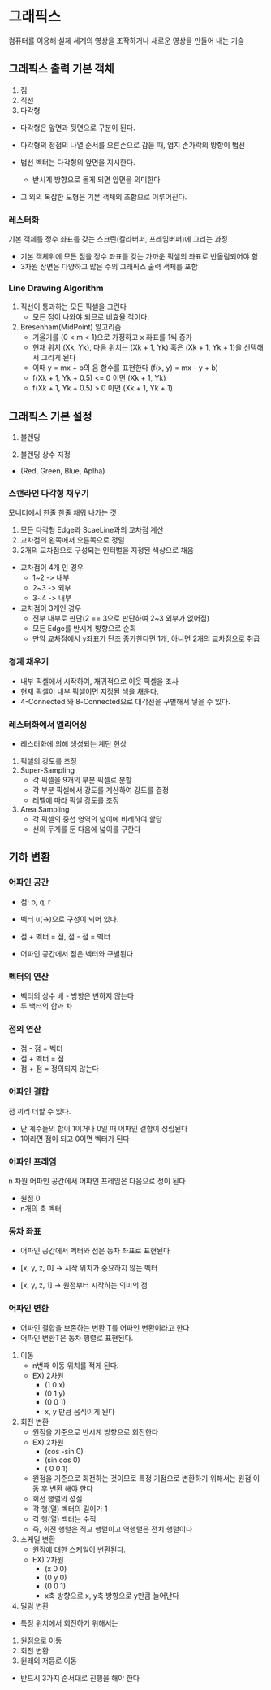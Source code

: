 # 그래픽스

컴퓨터를 이용해 실제 세계의 영상을 조작하거나 새로운 영상을 만들어 내는 기술

## 그래픽스 출력 기본 객체

1. 점
2. 직선
3. 다각형

- 다각형은 앞면과 뒷면으로 구분이 된다.
- 다각형의 정점의 나열 순서를 오른손으로 감을 때, 엄지 손가락의 방향이 법선
- 법선 벡터는 다각형의 앞면을 지시한다.

  - 반시계 방향으로 돌게 되면 앞면을 의미한다

- 그 외의 복잡한 도형은 기본 객체의 조합으로 이루어진다.

### 레스터화

기본 객체를 정수 좌표를 갖는 스크린(칼라버퍼, 프레임버퍼)에 그리는 과정

- 기본 객체위에 모든 점을 정수 좌표를 갖는 가까운 픽셀의 좌표로 반올림되어야 함
- 3차원 장면은 다양하고 많은 수의 그래픽스 출력 객체를 포함

### Line Drawing Algorithm

1. 직선이 통과하는 모든 픽셀을 그린다
   - 모든 점이 나와야 되므로 비효율 적이다.
2. Bresenham(MidPoint) 알고리즘
   - 기울기를 (0 < m < 1)으로 가정하고 x 좌표를 1씩 증가
   - 현재 위치 (Xk, Yk), 다음 위치는 (Xk + 1, Yk) 혹은 (Xk + 1, Yk + 1)을 선택해서 그리게 된다
   - 이때 y = mx + b의 음 함수를 표현한다 (f(x, y) = mx - y + b)
   - f(Xk + 1, Yk + 0.5) <= 0 이면 (Xk + 1, Yk)
   - f(Xk + 1, Yk + 0.5) > 0 이면 (Xk + 1, Yk + 1)

## 그래픽스 기본 설정

1. 블렌딩

2. 블렌딩 상수 지정

- (Red, Green, Blue, Aplha)

### 스캔라인 다각형 채우기

모니터에서 한줄 한줄 채워 나가는 것

1. 모든 다각형 Edge과 ScaeLine과의 교차점 계산
2. 교차점의 왼쪽에서 오른쪽으로 정렬
3. 2개의 교차점으로 구성되는 인터벌을 지정된 색상으로 채움

- 교차점이 4개 인 경우
  - 1~2 -> 내부
  - 2~3 -> 외부
  - 3~4 -> 내부
- 교차점이 3개인 경우
  - 전부 내부로 판단(2 == 3으로 판단하여 2~3 외부가 없어짐)
  - 모든 Edge를 반시계 방향으로 순회
  - 만약 교차점에서 y좌표가 단조 증가한다면 1개, 아니면 2개의 교차점으로 취급

### 경계 채우기

- 내부 픽셀에서 시작하여, 재귀적으로 이웃 픽셀을 조사
- 현재 픽셀이 내부 픽셀이면 지정된 색을 채운다.
- 4-Connected 와 8-Connected으로 대각선을 구별해서 넣을 수 있다.

### 레스터화에서 엘리어싱

- 레스터화에 의해 생성되는 계단 현상

1. 픽셀의 강도를 조정
2. Super-Sampling
   - 각 픽셀을 9개의 부분 픽셀로 분할
   - 각 부분 픽셀에서 강도를 계산하여 강도를 결정
   - 레벨에 따라 픽셀 강도를 조정
3. Area Sampling
   - 각 픽셀의 중첩 영역의 넓이에 비례하여 할당
   - 선의 두계를 둔 다음에 넓이를 구한다

## 기하 변환

### 어파인 공간

- 점: p, q, r
- 벡터 u(->)으로 구성이 되어 있다.

- 점 + 벡터 = 점, 점 - 점 = 벡터
- 어파인 공간에서 점은 벡터와 구별된다

### 벡터의 연산

- 벡터의 상수 배 - 방향은 변하지 않는다
- 두 백터의 합과 차

### 점의 연산

- 점 - 점 = 벡터
- 점 + 벡터 = 점
- 점 + 점 = 정의되지 않는다

### 어파인 결합

점 끼리 더할 수 있다.

- 단 계수들의 합이 1이거나 0일 때 어파인 결합이 성립된다
- 1이라면 점이 되고 0이면 벡터가 된다

### 어파인 프레임

n 차원 어파인 공간에서 어파인 프레임은 다음으로 정이 된다

- 원점 0
- n개의 축 벡터

### 동차 좌표

- 어파인 공간에서 벡터와 점은 동차 좌표로 표현된다

- [x, y, z, 0] -> 시작 위치가 중요하지 않는 벡터
- [x, y, z, 1] -> 원점부터 시작하는 의미의 점

### 어파인 변환

- 어파인 결합을 보존하는 변환 T를 어파인 변환이라고 한다
- 어파인 변환T은 동차 행렬로 표현된다.

1. 이동
   - n번째 이동 위치를 적게 된다.
   - EX) 2차원
     - (1 0 x)
     - (0 1 y)
     - (0 0 1)
     - x, y 만큼 움직이게 된다
2. 회전 변환
   - 원점을 기준으로 반시계 방향으로 회전한다
   - EX) 2차원
     - (cos -sin 0)
     - (sin cos 0)
     - ( 0 0 1)
   - 원점을 기준으로 회전하는 것이므로 특정 기점으로 변환하기 위해서는 원점 이동 후 변환 해야 한다
   - 회전 행렬의 성질
   - 각 행(열) 벡터의 길이가 1
   - 각 행(열) 백터는 수직
   - 즉, 회전 행렬은 직교 행렬이고 역행렬은 전치 행렬이다
3. 스케일 변환
   - 원점에 대한 스케일이 변환된다.
   - EX) 2차원
     - (x 0 0)
     - (0 y 0)
     - (0 0 1)
     - x축 방향으로 x, y축 방향으로 y만큼 늘어난다
4. 밀림 변환

- 특정 위치에서 회전하기 위해서는

1. 원점으로 이동
2. 회전 변환
3. 원래의 저믕로 이동

- 반드시 3가지 순서대로 진행을 해야 한다
